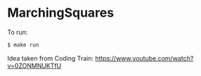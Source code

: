 # MarchingSquares
To run:
```bash
$ make run
```

Idea taken from Coding Train: https://www.youtube.com/watch?v=0ZONMNUKTfU
